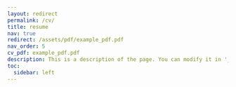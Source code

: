 ```yaml
---
layout: redirect
permalink: /cv/
title: resume
nav: true
redirect: /assets/pdf/example_pdf.pdf
nav_order: 5
cv_pdf: example_pdf.pdf
description: This is a description of the page. You can modify it in '_pages/cv.md'. You can also change or remove the top pdf download button.
toc:
  sidebar: left
---
```

